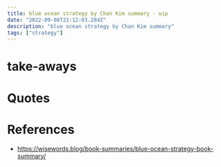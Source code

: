 ```yaml
---
title: blue ocean strategy by Chan Kim summary - wip
date: "2022-09-08T22:12:03.284Z"
description: "blue ocean strategy by Chan Kim summary"
tags: ["strategy"]
---
```


# take-aways


# Quotes

# References
- https://wisewords.blog/book-summaries/blue-ocean-strategy-book-summary/